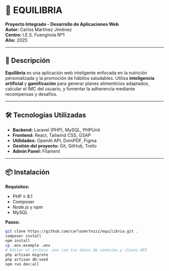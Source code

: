 # 🥗 EQUILIBRIA

**Proyecto Integrado - Desarrollo de Aplicaciones Web**  
**Autor:** Carlos Martínez Jiménez  
**Centro:** I.E.S. Fuengirola Nº1  
**Año:** 2025

---

## 🎯 Descripción

**Equilibria** es una aplicación web inteligente enfocada en la nutrición personalizada y la promoción de hábitos saludables. Utiliza **inteligencia artificial** y **gamificación** para generar planes alimenticios adaptados, calcular el IMC del usuario, y fomentar la adherencia mediante recompensas y desafíos.

---

## 🛠️ Tecnologías Utilizadas

- **Backend:** Laravel (PHP), MySQL, PHPUnit
- **Frontend:** React, Tailwind CSS, GSAP
- **Utilidades:** OpenAI API, DomPDF, Figma
- **Gestión del proyecto:** Git, GitHub, Trello
- **Admin Panel:** Filament

---

## 📦 Instalación

**Requisitos:**

- PHP ≥ 8.1  
- Composer  
- Node.js y npm  
- MySQL  

**Pasos:**

```bash
git clone https://github.com/carlosmrtnzzz/equilibria.git .
composer install
npm install
cp .env.example .env
# Editar el archivo .env con tus datos de conexión y claves API
php artisan migrate
php artisan db:seed
npm run dev:all
